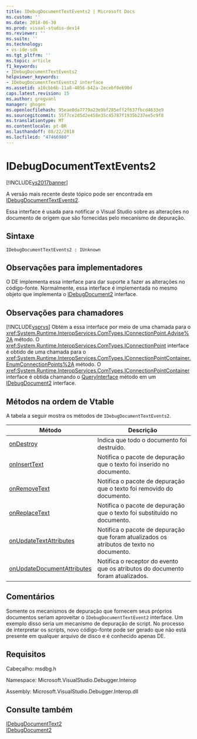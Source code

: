 ```yaml
---
title: IDebugDocumentTextEvents2 | Microsoft Docs
ms.custom: ''
ms.date: 2018-06-30
ms.prod: visual-studio-dev14
ms.reviewer: ''
ms.suite: ''
ms.technology:
- vs-ide-sdk
ms.tgt_pltfrm: ''
ms.topic: article
f1_keywords:
- IDebugDocumentTextEvents2
helpviewer_keywords:
- IDebugDocumentTextEvents2 interface
ms.assetid: a10cbb6b-11a8-4056-b42a-2ecebf0e690d
caps.latest.revision: 15
ms.author: gregvanl
manager: ghogen
ms.openlocfilehash: 95eae8da7779a23e9bf285eff2f637fbcd4633e9
ms.sourcegitcommit: 55f7ce2d5d2e458e35c45787f1935b237ee5c9f8
ms.translationtype: MT
ms.contentlocale: pt-BR
ms.lasthandoff: 08/22/2018
ms.locfileid: "47466980"
---
```

# <a name="idebugdocumenttextevents2"></a>IDebugDocumentTextEvents2
[!INCLUDE[vs2017banner](../../../includes/vs2017banner.md)]

A versão mais recente deste tópico pode ser encontrada em [IDebugDocumentTextEvents2](https://docs.microsoft.com/visualstudio/extensibility/debugger/reference/idebugdocumenttextevents2).  
  
Essa interface é usada para notificar o Visual Studio sobre as alterações no documento de origem que são fornecidas pelo mecanismo de depuração.  
  
## <a name="syntax"></a>Sintaxe  
  
```  
IDebugDocumentTextEvents2 : IUnknown  
```  
  
## <a name="notes-for-implementers"></a>Observações para implementadores  
 O DE implementa essa interface para dar suporte a fazer as alterações no código-fonte. Normalmente, essa interface é implementada no mesmo objeto que implementa o [IDebugDocument2](../../../extensibility/debugger/reference/idebugdocument2.md) interface.  
  
## <a name="notes-for-callers"></a>Observações para chamadores  
 [!INCLUDE[vsprvs](../../../includes/vsprvs-md.md)] Obtém a essa interface por meio de uma chamada para o <xref:System.Runtime.InteropServices.ComTypes.IConnectionPoint.Advise%2A> método. O <xref:System.Runtime.InteropServices.ComTypes.IConnectionPoint> interface é obtido de uma chamada para o <xref:System.Runtime.InteropServices.ComTypes.IConnectionPointContainer.EnumConnectionPoints%2A> método. O <xref:System.Runtime.InteropServices.ComTypes.IConnectionPointContainer> interface é obtida chamando o [QueryInterface](http://msdn.microsoft.com/library/62fce95e-aafa-4187-b50b-e6611b74c3b3) método em um [IDebugDocument2](../../../extensibility/debugger/reference/idebugdocument2.md) interface.  
  
## <a name="methods-in-vtable-order"></a>Métodos na ordem de Vtable  
 A tabela a seguir mostra os métodos de `IDebugDocumentTextEvents2`.  
  
|Método|Descrição|  
|------------|-----------------|  
|[onDestroy](../../../extensibility/debugger/reference/idebugdocumenttextevents2-ondestroy.md)|Indica que todo o documento foi destruído.|  
|[onInsertText](../../../extensibility/debugger/reference/idebugdocumenttextevents2-oninserttext.md)|Notifica o pacote de depuração que o texto foi inserido no documento.|  
|[onRemoveText](../../../extensibility/debugger/reference/idebugdocumenttextevents2-onremovetext.md)|Notifica o pacote de depuração que o texto foi removido do documento.|  
|[onReplaceText](../../../extensibility/debugger/reference/idebugdocumenttextevents2-onreplacetext.md)|Notifica o pacote de depuração que o texto foi substituído no documento.|  
|[onUpdateTextAttributes](../../../extensibility/debugger/reference/idebugdocumenttextevents2-onupdatetextattributes.md)|Notifica o pacote de depuração que foram atualizados os atributos de texto no documento.|  
|[onUpdateDocumentAttributes](../../../extensibility/debugger/reference/idebugdocumenttextevents2-onupdatedocumentattributes.md)|Notifica o receptor do evento que os atributos do documento foram atualizados.|  
  
## <a name="remarks"></a>Comentários  
 Somente os mecanismos de depuração que fornecem seus próprios documentos seriam aproveitar o `IDebugDocumentTextEvent2` interface. Um exemplo disso seria um mecanismo de depuração de script. No processo de interpretar os scripts, novo código-fonte pode ser gerado que não está presente em qualquer arquivo de disco e é conhecido apenas DE.  
  
## <a name="requirements"></a>Requisitos  
 Cabeçalho: msdbg.h  
  
 Namespace: Microsoft.VisualStudio.Debugger.Interop  
  
 Assembly: Microsoft.VisualStudio.Debugger.Interop.dll  
  
## <a name="see-also"></a>Consulte também  
 [IDebugDocumentText2](../../../extensibility/debugger/reference/idebugdocumenttext2.md)   
 [IDebugDocument2](../../../extensibility/debugger/reference/idebugdocument2.md)

